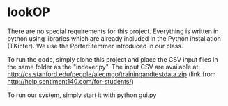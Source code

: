 # lookOP
There are no special requirements for this project.
Everything is written in python using libraries which are already included in the Python installation (TKinter).
We use the PorterStemmer introduced in our class.

To run the code, simply clone this project and place the CSV input files in the same folder as the "indexer.py".
The input CSV are available at: http://cs.stanford.edu/people/alecmgo/trainingandtestdata.zip (link from http://help.sentiment140.com/for-students/)

To run our system, simply start it with python gui.py

